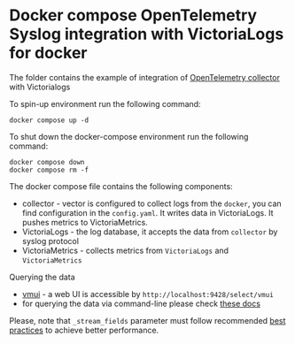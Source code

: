 # Docker compose OpenTelemetry Syslog integration with VictoriaLogs for docker

The folder contains the example of integration of [OpenTelemetry collector](https://opentelemetry.io/docs/collector/) with Victorialogs

To spin-up environment  run the following command:
```
docker compose up -d 
```

To shut down the docker-compose environment run the following command:
```
docker compose down
docker compose rm -f
```

The docker compose file contains the following components:

* collector - vector is configured to collect logs from the `docker`, you can find configuration in the `config.yaml`. It writes data in VictoriaLogs. It pushes metrics to VictoriaMetrics.
* VictoriaLogs - the log database, it accepts the data from `collector` by syslog protocol
* VictoriaMetrics - collects metrics from `VictoriaLogs` and `VictoriaMetrics`

Querying the data

* [vmui](https://docs.victoriametrics.com/victorialogs/querying/#vmui) - a web UI is accessible by `http://localhost:9428/select/vmui`
* for querying the data via command-line please check [these docs](https://docs.victoriametrics.com/victorialogs/querying/#command-line)

Please, note that `_stream_fields` parameter must follow recommended [best practices](https://docs.victoriametrics.com/victorialogs/keyconcepts/#stream-fields) to achieve better performance.
